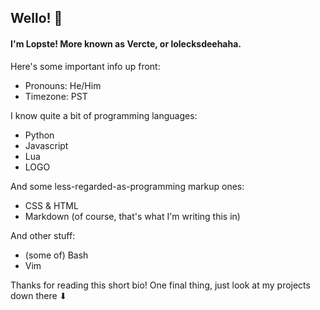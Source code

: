 ## Wello! :wave:
#### I'm Lopste! More known as Vercte, or lolecksdeehaha.

Here's some important info up front:
- Pronouns: He/Him
- Timezone: PST

I know quite a bit of programming languages:

- Python
- Javascript
- Lua
- LOGO

And some less-regarded-as-programming markup ones:
- CSS & HTML
- Markdown (of course, that's what I'm writing this in)

And other stuff:
- (some of) Bash
- Vim

Thanks for reading this short bio! One final thing, just look at my projects down there ⬇
